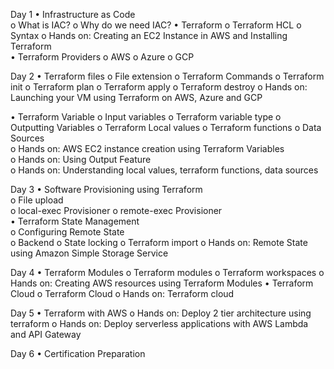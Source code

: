 Day 1
•	Infrastructure as Code   
  o	What is IAC? 
  o	Why do we need IAC? 
•	Terraform 
  o	Terraform HCL 
  o	Syntax 
o	Hands on: Creating an EC2 Instance in AWS and Installing Terraform   
•	Terraform Providers 
  o	AWS 
  o	Azure 
  o	GCP 

Day 2
•	Terraform files 
o	File extension 
  o	Terraform Commands 
  o	Terraform init 
  o	Terraform plan 
  o	Terraform apply 
  o	Terraform destroy 
o	Hands on: Launching your VM using Terraform  on AWS, Azure and GCP

•	Terraform Variable 
  o	Input variables 
  o	Terraform variable type 
  o	Outputting Variables 
  o	Terraform Local values 
o	Terraform functions 
o	Data Sources  
o	Hands on: AWS EC2 instance creation using Terraform Variables   
o	Hands on: Using Output Feature   
o	Hands on: Understanding local values, terraform functions, data sources 

Day 3
•	Software Provisioning using Terraform   
o	File upload   
o	local-exec Provisioner 
o	remote-exec Provisioner   
•	Terraform State Management   
o	Configuring Remote State   
o	Backend 
o	State locking 
o	Terraform import 
o	Hands on: Remote State using Amazon Simple Storage Service   

Day 4
•	Terraform Modules 
o	Terraform modules 
o	Terraform workspaces 
o	Hands on: Creating AWS resources using Terraform Modules 
•	Terraform Cloud 
o	Terraform Cloud 
o	Hands on: Terraform cloud   

Day 5
•	 Terraform with AWS 
o	Hands on: Deploy 2 tier architecture using terraform
o	Hands on: Deploy serverless applications with AWS Lambda and API Gateway

Day 6
•	 Certification Preparation



